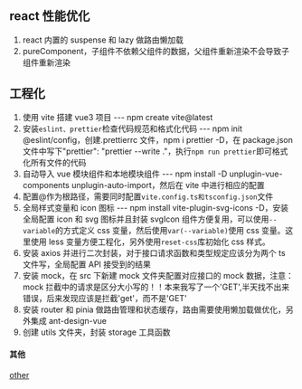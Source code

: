 ## react 性能优化

1. react 内置的 suspense 和 lazy 做路由懒加载
2. pureComponent，子组件不依赖父组件的数据，父组件重新渲染不会导致子组件重新渲染

## 工程化

1. 使用 vite 搭建 vue3 项目 --- npm create vite@latest
2. 安装`eslint、prettier`检查代码规范和格式化代码 --- npm init @eslint/config，创建.prettierrc 文件，npm i prettier -D，在 package.json 文件中写下"prettier": "prettier --write ."，执行`npm run prettier`即可格式化所有文件的代码
3. 自动导入 vue 模块组件和本地模块组件 --- npm install -D unplugin-vue-components unplugin-auto-import，然后在 vite 中进行相应的配置
4. 配置@作为根路径，需要同时配置`vite.config.ts和tsconfig.json`文件
5. 全局样式变量和 icon 图标 --- npm install vite-plugin-svg-icons -D，安装全局配置 icon 和 svg 图标并且封装 svgIcon 组件方便复用，可以使用`--variable`的方式定义 css 变量，然后使用`var(--variable)`使用 css 变量。这里使用 less 变量方便工程化，另外使用`reset-css`库初始化 css 样式。
6. 安装 axios 并进行二次封装，对于接口请求函数和类型规定应该分为两个 ts 文件写，全局配置 API 接受到的结果
7. 安装 mock，在 src 下新建 mock 文件夹配置对应接口的 mock 数据，注意：mock 拦截中的请求是区分大小写的！！本来我写了一个'GET',半天找不出来错误，后来发现应该是拦截'get'，而不是'GET'
8. 安装 router 和 pinia 做路由管理和状态缓存，路由需要使用懒加载做优化，另外集成 ant-design-vue
9. 创建 utils 文件夹，封装 storage 工具函数

#### 其他

[other](./notes/other.md)
